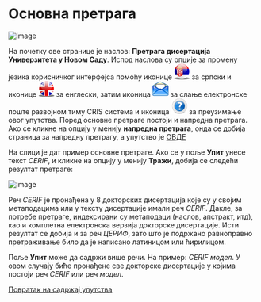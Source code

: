 # Основна претрага 
 
 ![image](https://user-images.githubusercontent.com/29538544/164893245-3b8e4ac7-e227-4171-80e7-185e6c3aa6ff.png)
 
На почетку ове странице је наслов: **Претрага дисертација Универзитета у Новом Саду**. Испод наслова  су опције за промену језика корисничког интерфејса помоћу иконице ![image](../images/serbian.png) за српски и иконице ![image](../images/english.png) за енглески, затим иконица ![image](../images/email.png) за слање електронске поште развојном тиму CRIS система и иконица ![image](../images/help.png) за преузимање овог упутства. 
Поред основне претраге постоји и напредна претрага. Ако се кликне на опцију у менију **напредна претрага**, онда се добија страница за напредну претрагу, а упутство је [ОВДЕ](naprednaPretragaDisertacija.md)

На слици је дат пример основне претраге. Ако се у поље **Упит** унесе текст *CERIF*, и кликне на опцију у менију **Тражи**, добија се следећи резултат претраге:     
 
 ![image](https://user-images.githubusercontent.com/29538544/164910664-4753116a-e9ac-4e38-a8a5-058813102f8e.png)
 
Реч *CERIF* је пронађена у 8 докторских дисертација које су у својим метаподацима или у тексту дисертације имали реч *CERIF*. Дакле, за потребе претраге, индексирани су метаподаци (наслов, апстракт, итд), као и комплетна електронска верзија докторске дисертације. Исти резултат се добија и за реч *ЦЕРИФ*, зато што је подржано равноправно претраживање било да је написано латиницом или ћирилицом.

Поље **Упит** може да садржи више речи. На пример: *CERIF модел*. У овом случају биће пронађене све докторске дисертације у којима постоји реч *CERIF* или реч *модел*.  

[Повратак на садржај упутства](../../uputstvoVrednovanjeKonferencija.md#садржај)
